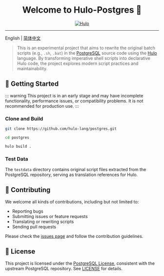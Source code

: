 <h1 align="center">Welcome to Hulo-Postgres 👋</h1>
<center>

[![Hulo](https://img.shields.io/badge/Hulo-%238866E9.svg?logoColor=white&style=for-the-badge)](https://github.com/hulo-lang/hulo)

</center>

---

English | [简体中文](docs/README_CN.md)

> This is an experimental project that aims to rewrite the original batch scripts (e.g., `.sh`, `.bat`) in the [PostgreSQL](https://github.com/postgres/postgres) source code using the [Hulo](https://github.com/hulo-lang) language.
> By transforming imperative shell scripts into declarative Hulo code, the project explores modern script practices and maintainability.

## 🚀 Getting Started

::: warning
This project is in an early stage and may have incomplete functionality, performance issues, or compatibility problems. It is not recommended for production use.
:::

### Clone and Build

```sh
git clone https://github.com/hulo-lang/postgres.git

cd postgres

hulo build .
```

### Test Data

The `testdata` directory contains original script files extracted from the PostgreSQL repository, serving as translation references for Hulo.

## 🤝 Contributing

We welcome all kinds of contributions, including but not limited to:

* Reporting bugs
* Submitting issues or feature requests
* Translating or rewriting scripts
* Sending pull requests

Please check the [issues page](https://github.com/hulo-lang/postgres/issues) and follow the contribution guidelines.

## 📝 License

This project is licensed under the [PostgreSQL License](https://opensource.org/license/postgresql), consistent with the upstream PostgreSQL repository. See [LICENSE](LICENSE) for details.
